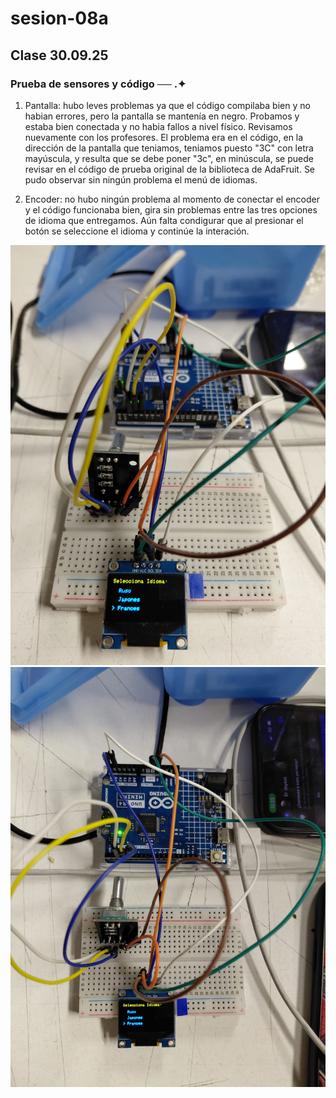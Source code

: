 # sesion-08a
## Clase 30.09.25

### Prueba de sensores y código ── .✦

1. Pantalla: hubo leves problemas ya que el código compilaba bien y no habian errores, pero la pantalla se mantenía en negro. Probamos y estaba bien conectada y no habia fallos a nivel físico. Revisamos nuevamente con los profesores. El problema era en el código, en la dirección de la pantalla que teniamos, teniamos puesto "3C" con letra mayúscula, y resulta que se debe poner "3c", en minúscula, se puede revisar en el código de prueba original de la biblioteca de AdaFruit. Se pudo observar sin ningún problema el menú de idiomas.

2. Encoder: no hubo ningún problema al momento de conectar el encoder y el código funcionaba bien, gira sin problemas entre las tres opciones de idioma que entregamos. Aún falta condigurar que al presionar el botón se seleccione el idioma y continúe la interación.







![En clase](./imagenes/clase1.jpg)
![En clase](./imagenes/clase2.jpg)
